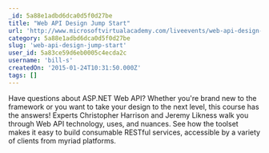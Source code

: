 ```yaml
---
_id: 5a88e1adbd6dca0d5f0d27be
title: "Web API Design Jump Start"
url: 'http://www.microsoftvirtualacademy.com/liveevents/web-api-design-jump-start'
category: 5a88e1adbd6dca0d5f0d27be
slug: 'web-api-design-jump-start'
user_id: 5a83ce59d6eb0005c4ecda2c
username: 'bill-s'
createdOn: '2015-01-24T10:31:50.000Z'
tags: []
---
```


Have questions about ASP.NET Web API? Whether you're brand new to the ​framework or you want to take your design to the next level, this course has the answers! Experts Christopher Harrison and Jeremy Likness walk you through Web API technology, uses, and nuances. See how the toolset makes it easy to build consumable RESTful services, accessible by a variety of clients from myriad platforms.
